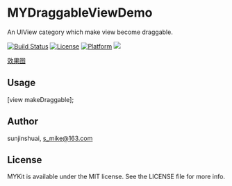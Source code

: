 # MYDraggableViewDemo

An UIView category which make view become draggable.

[![Build Status](https://travis-ci.org/sunjinshuai/MYUtils.svg?branch=master)](https://travis-ci.org/sunjinshuai/MYUtils/)
[![License](https://img.shields.io/cocoapods/l/MYUtils.svg?style=flat)](http://cocoapods.org/pods/MYUtils)
[![Platform](https://img.shields.io/cocoapods/p/MYUtils.svg?style=flat)](http://cocoapods.org/pods/MYUtils)
<img src="https://img.shields.io/badge/made%20with-%3C3-red.svg">

[效果图](https://github.com/sunjinshuai/MYDraggableViewDemo/blob/master/Draggable.gif)

## Usage

[view makeDraggable];

## Author

sunjinshuai, s_mike@163.com

## License

MYKit is available under the MIT license. See the LICENSE file for more info.
